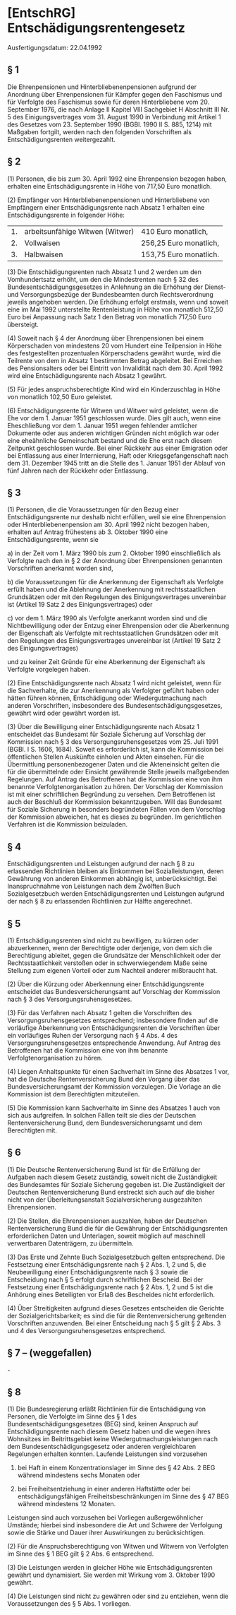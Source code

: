 # [EntschRG] Entschädigungsrentengesetz

Ausfertigungsdatum: 22.04.1992

 

## § 1

Die Ehrenpensionen und Hinterbliebenenpensionen aufgrund der Anordnung über Ehrenpensionen für Kämpfer gegen den Faschismus und für Verfolgte des Faschismus sowie für deren Hinterbliebene vom 20. September 1976, die nach Anlage II Kapitel VIII Sachgebiet H Abschnitt III Nr. 5 des Einigungsvertrages vom 31. August 1990 in Verbindung mit Artikel 1 des Gesetzes vom 23. September 1990 (BGBl. 1990 II S. 885, 1214) mit Maßgaben fortgilt, werden nach den folgenden Vorschriften als Entschädigungsrenten weitergezahlt.


## § 2

(1) Personen, die bis zum 30. April 1992 eine Ehrenpension bezogen haben, erhalten eine Entschädigungsrente in Höhe von 717,50 Euro monatlich.

(2) Empfänger von Hinterbliebenenpensionen und Hinterbliebene von Empfängern einer Entschädigungsrente nach Absatz 1 erhalten eine Entschädigungsrente in folgender Höhe:  

|     |                                 |                        |
|:----|:--------------------------------|:-----------------------|
| 1\. | arbeitsunfähige Witwen (Witwer) | 410 Euro monatlich,    |
| 2\. | Vollwaisen                      | 256,25 Euro monatlich, |
| 3\. | Halbwaisen                      | 153,75 Euro monatlich. |

(3) Die Entschädigungsrenten nach Absatz 1 und 2 werden um den Vomhundertsatz erhöht, um den die Mindestrenten nach § 32 des Bundesentschädigungsgesetzes in Anlehnung an die Erhöhung der Dienst- und Versorgungsbezüge der Bundesbeamten durch Rechtsverordnung jeweils angehoben werden. Die Erhöhung erfolgt erstmals, wenn und soweit eine im Mai 1992 unterstellte Rentenleistung in Höhe von monatlich 512,50 Euro bei Anpassung nach Satz 1 den Betrag von monatlich 717,50 Euro übersteigt.

(4) Soweit nach § 4 der Anordnung über Ehrenpensionen bei einem Körperschaden von mindestens 20 vom Hundert eine Teilpension in Höhe des festgestellten prozentualen Körperschadens gewährt wurde, wird die Teilrente von dem in Absatz 1 bestimmten Betrag abgeleitet. Bei Erreichen des Pensionsalters oder bei Eintritt von Invalidität nach dem 30. April 1992 wird eine Entschädigungsrente nach Absatz 1 gewährt.

(5) Für jedes anspruchsberechtigte Kind wird ein Kinderzuschlag in Höhe von monatlich 102,50 Euro geleistet.

(6) Entschädigungsrente für Witwen und Witwer wird geleistet, wenn die Ehe vor dem 1. Januar 1951 geschlossen wurde. Dies gilt auch, wenn eine Eheschließung vor dem 1. Januar 1951 wegen fehlender amtlicher Dokumente oder aus anderen wichtigen Gründen nicht möglich war oder eine eheähnliche Gemeinschaft bestand und die Ehe erst nach diesem Zeitpunkt geschlossen wurde. Bei einer Rückkehr aus einer Emigration oder bei Entlassung aus einer Internierung, Haft oder Kriegsgefangenschaft nach dem 31. Dezember 1945 tritt an die Stelle des 1. Januar 1951 der Ablauf von fünf Jahren nach der Rückkehr oder Entlassung.


## § 3

(1) Personen, die die Voraussetzungen für den Bezug einer Entschädigungsrente nur deshalb nicht erfüllen, weil sie eine Ehrenpension oder Hinterbliebenenpension am 30. April 1992 nicht bezogen haben, erhalten auf Antrag frühestens ab 3. Oktober 1990 eine Entschädigungsrente, wenn sie

a) in der Zeit vom 1. März 1990 bis zum 2. Oktober 1990 einschließlich als Verfolgte nach den in § 2 der Anordnung über Ehrenpensionen genannten Vorschriften anerkannt worden sind,

b) die Voraussetzungen für die Anerkennung der Eigenschaft als Verfolgte erfüllt haben und die Ablehnung der Anerkennung mit rechtsstaatlichen Grundsätzen oder mit den Regelungen des Einigungsvertrages unvereinbar ist (Artikel 19 Satz 2 des Einigungsvertrages) oder

c) vor dem 1. März 1990 als Verfolgte anerkannt worden sind und die Nichtbewilligung oder der Entzug einer Ehrenpension oder die Aberkennung der Eigenschaft als Verfolgte mit rechtsstaatlichen Grundsätzen oder mit den Regelungen des Einigungsvertrages unvereinbar ist (Artikel 19 Satz 2 des Einigungsvertrages)

und zu keiner Zeit Gründe für eine Aberkennung der Eigenschaft als Verfolgte vorgelegen haben.

(2) Eine Entschädigungsrente nach Absatz 1 wird nicht geleistet, wenn für die Sachverhalte, die zur Anerkennung als Verfolgter geführt haben oder hätten führen können, Entschädigung oder Wiedergutmachung nach anderen Vorschriften, insbesondere des Bundesentschädigungsgesetzes, gewährt wird oder gewährt worden ist.

(3) Über die Bewilligung einer Entschädigungsrente nach Absatz 1 entscheidet das Bundesamt für Soziale Sicherung auf Vorschlag der Kommission nach § 3 des Versorgungsruhensgesetzes vom 25. Juli 1991 (BGBl. I S. 1606, 1684). Soweit es erforderlich ist, kann die Kommission bei öffentlichen Stellen Auskünfte einholen und Akten einsehen. Für die Übermittlung personenbezogener Daten und die Akteneinsicht gelten die für die übermittelnde oder Einsicht gewährende Stelle jeweils maßgebenden Regelungen. Auf Antrag des Betroffenen hat die Kommission eine von ihm benannte Verfolgtenorganisation zu hören. Der Vorschlag der Kommission ist mit einer schriftlichen Begründung zu versehen. Dem Betroffenen ist auch der Beschluß der Kommission bekanntzugeben. Will das Bundesamt für Soziale Sicherung in besonders begründeten Fällen von dem Vorschlag der Kommission abweichen, hat es dieses zu begründen. Im gerichtlichen Verfahren ist die Kommission beizuladen.


## § 4

Entschädigungsrenten und Leistungen aufgrund der nach § 8 zu erlassenden Richtlinien bleiben als Einkommen bei Sozialleistungen, deren Gewährung von anderen Einkommen abhängig ist, unberücksichtigt. Bei Inanspruchnahme von Leistungen nach dem Zwölften Buch Sozialgesetzbuch werden Entschädigungsrenten und Leistungen aufgrund der nach § 8 zu erlassenden Richtlinien zur Hälfte angerechnet.


## § 5

(1) Entschädigungsrenten sind nicht zu bewilligen, zu kürzen oder abzuerkennen, wenn der Berechtigte oder derjenige, von dem sich die Berechtigung ableitet, gegen die Grundsätze der Menschlichkeit oder der Rechtsstaatlichkeit verstoßen oder in schwerwiegendem Maße seine Stellung zum eigenen Vorteil oder zum Nachteil anderer mißbraucht hat.

(2) Über die Kürzung oder Aberkennung einer Entschädigungsrente entscheidet das Bundesversicherungsamt auf Vorschlag der Kommission nach § 3 des Versorgungsruhensgesetzes.

(3) Für das Verfahren nach Absatz 1 gelten die Vorschriften des Versorgungsruhensgesetzes entsprechend; insbesondere finden auf die vorläufige Aberkennung von Entschädigungsrenten die Vorschriften über ein vorläufiges Ruhen der Versorgung nach § 4 Abs. 4 des Versorgungsruhensgesetzes entsprechende Anwendung. Auf Antrag des Betroffenen hat die Kommission eine von ihm benannte Verfolgtenorganisation zu hören.

(4) Liegen Anhaltspunkte für einen Sachverhalt im Sinne des Absatzes 1 vor, hat die Deutsche Rentenversicherung Bund den Vorgang über das Bundesversicherungsamt der Kommission vorzulegen. Die Vorlage an die Kommission ist dem Berechtigten mitzuteilen.

(5) Die Kommission kann Sachverhalte im Sinne des Absatzes 1 auch von sich aus aufgreifen. In solchen Fällen teilt sie dies der Deutschen Rentenversicherung Bund, dem Bundesversicherungsamt und dem Berechtigten mit.


## § 6

(1) Die Deutsche Rentenversicherung Bund ist für die Erfüllung der Aufgaben nach diesem Gesetz zuständig, soweit nicht die Zuständigkeit des Bundesamtes für Soziale Sicherung gegeben ist. Die Zuständigkeit der Deutschen Rentenversicherung Bund erstreckt sich auch auf die bisher nicht von der Überleitungsanstalt Sozialversicherung ausgezahlten Ehrenpensionen.

(2) Die Stellen, die Ehrenpensionen auszahlen, haben der Deutschen Rentenversicherung Bund die für die Gewährung der Entschädigungsrenten erforderlichen Daten und Unterlagen, soweit möglich auf maschinell verwertbaren Datenträgern, zu übermitteln.

(3) Das Erste und Zehnte Buch Sozialgesetzbuch gelten entsprechend. Die Festsetzung einer Entschädigungsrente nach § 2 Abs. 1, 2 und 5, die Neubewilligung einer Entschädigungsrente nach § 3 sowie die Entscheidung nach § 5 erfolgt durch schriftlichen Bescheid. Bei der Festsetzung einer Entschädigungsrente nach § 2 Abs. 1, 2 und 5 ist die Anhörung eines Beteiligten vor Erlaß des Bescheides nicht erforderlich.

(4) Über Streitigkeiten aufgrund dieses Gesetzes entscheiden die Gerichte der Sozialgerichtsbarkeit; es sind die für die Rentenversicherung geltenden Vorschriften anzuwenden. Bei einer Entscheidung nach § 5 gilt § 2 Abs. 3 und 4 des Versorgungsruhensgesetzes entsprechend.


## § 7 – (weggefallen)

\-


## § 8

(1) Die Bundesregierung erläßt Richtlinien für die Entschädigung von Personen, die Verfolgte im Sinne des § 1 des Bundesentschädigungsgesetzes (BEG) sind, keinen Anspruch auf Entschädigungsrente nach diesem Gesetz haben und die wegen ihres Wohnsitzes im Beitrittsgebiet keine Wiedergutmachungsleistungen nach dem Bundesentschädigungsgesetz oder anderen vergleichbaren Regelungen erhalten konnten. Laufende Leistungen sind vorzusehen

1. bei Haft in einem Konzentrationslager im Sinne des § 42 Abs. 2 BEG während mindestens sechs Monaten oder

2. bei Freiheitsentziehung in einer anderen Haftstätte oder bei entschädigungsfähigen Freiheitsbeschränkungen im Sinne des § 47 BEG während mindestens 12 Monaten.

Leistungen sind auch vorzusehen bei Vorliegen außergewöhnlicher Umstände; hierbei sind insbesondere die Art und Schwere der Verfolgung sowie die Stärke und Dauer ihrer Auswirkungen zu berücksichtigen.

(2) Für die Anspruchsberechtigung von Witwen und Witwern von Verfolgten im Sinne des § 1 BEG gilt § 2 Abs. 6 entsprechend.

(3) Die Leistungen werden in gleicher Höhe wie Entschädigungsrenten gewährt und dynamisiert. Sie werden mit Wirkung vom 3. Oktober 1990 gewährt.

(4) Die Leistungen sind nicht zu gewähren oder sind zu entziehen, wenn die Voraussetzungen des § 5 Abs. 1 vorliegen.
